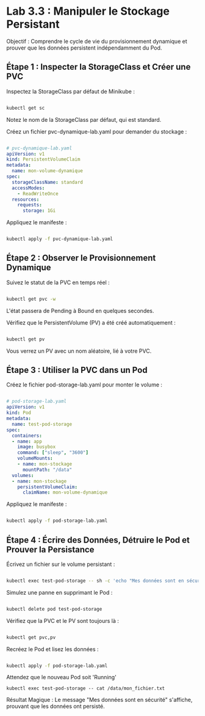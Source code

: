 # Lab 3.3 : Manipuler le Stockage Persistant
Objectif : Comprendre le cycle de vie du provisionnement dynamique et prouver que les données persistent indépendamment du Pod.

## Étape 1 : Inspecter la StorageClass et Créer une PVC
Inspectez la StorageClass par défaut de Minikube :

```Bash

kubectl get sc
```
Notez le nom de la StorageClass par défaut, qui est standard.

Créez un fichier pvc-dynamique-lab.yaml pour demander du stockage :

```YAML

# pvc-dynamique-lab.yaml
apiVersion: v1
kind: PersistentVolumeClaim
metadata:
  name: mon-volume-dynamique
spec:
  storageClassName: standard
  accessModes:
    - ReadWriteOnce
  resources:
    requests:
      storage: 1Gi
```
Appliquez le manifeste :


```Bash

kubectl apply -f pvc-dynamique-lab.yaml
```
## Étape 2 : Observer le Provisionnement Dynamique
Suivez le statut de la PVC en temps réel :

```Bash

kubectl get pvc -w
```
L'état passera de Pending à Bound en quelques secondes.

Vérifiez que le PersistentVolume (PV) a été créé automatiquement :

```Bash

kubectl get pv
```
Vous verrez un PV avec un nom aléatoire, lié à votre PVC.

## Étape 3 : Utiliser la PVC dans un Pod
Créez le fichier pod-storage-lab.yaml pour monter le volume :

```YAML

# pod-storage-lab.yaml
apiVersion: v1
kind: Pod
metadata:
  name: test-pod-storage
spec:
  containers:
  - name: app
    image: busybox
    command: ["sleep", "3600"]
    volumeMounts:
    - name: mon-stockage
      mountPath: "/data"
  volumes:
  - name: mon-stockage
    persistentVolumeClaim:
      claimName: mon-volume-dynamique
```
Appliquez le manifeste :

```Bash

kubectl apply -f pod-storage-lab.yaml
```
## Étape 4 : Écrire des Données, Détruire le Pod et Prouver la Persistance
Écrivez un fichier sur le volume persistant :

```Bash

kubectl exec test-pod-storage -- sh -c 'echo "Mes données sont en sécurité" > /data/mon_fichier.txt'
```
Simulez une panne en supprimant le Pod :

```Bash

kubectl delete pod test-pod-storage
```
Vérifiez que la PVC et le PV sont toujours là :

```Bash

kubectl get pvc,pv
```
Recréez le Pod et lisez les données :

```Bash

kubectl apply -f pod-storage-lab.yaml
```
Attendez que le nouveau Pod soit 'Running'
```
kubectl exec test-pod-storage -- cat /data/mon_fichier.txt
```
Résultat Magique : Le message "Mes données sont en sécurité" s'affiche, prouvant que les données ont persisté.
